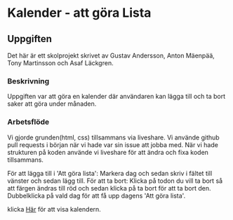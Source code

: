 # Kalender - att göra Lista

## Uppgiften 
Det här är ett skolprojekt skrivet av Gustav Andersson, Anton Mäenpää, Tony Martinsson och Asaf Läckgren. 

### Beskrivning
Uppgiften var att göra en kalender där användaren kan lägga till och ta bort saker att göra under månaden. 

### Arbetsflöde
Vi gjorde grunden(html, css) tillsammans via liveshare.
Vi använde github pull requests i början när vi hade var sin issue att jobba med. 
När vi hade strukturen på koden använde vi liveshare för att ändra och fixa koden tillsammans.

För att lägga till i 'Att göra lista': Markera dag och sedan skriv i fältet till vänster och sedan lägg till.
För att ta bort: Klicka på todon du vill ta bort så att färgen ändras till röd och sedan klicka på ta bort för att ta bort den.
Dubbelklicka på vald dag för att få upp dagens 'Att göra lista'.

klicka [Här](https://intradastingly.github.io/Calender-to-do/) för att visa kalendern. 